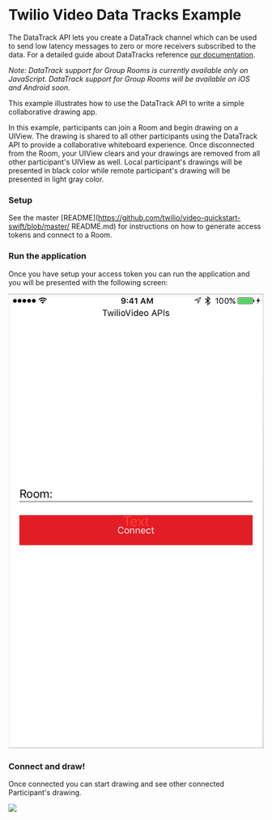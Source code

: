 # Twilio Video Data Tracks Example


The DataTrack API lets you create a DataTrack channel which can be used to send low latency messages to zero or more receivers subscribed to the data. For a detailed guide about DataTracks reference [our documentation](https://www.twilio.com/docs/api/video/using-the-datatrack-api). 
 
 *Note: DataTrack support for Group Rooms is currently available only on JavaScript. 
 DataTrack support for Group Rooms will be available on iOS and Android soon.*
 
This example illustrates how to use the DataTrack API to write a simple collaborative drawing app.

In this example, participants can join a Room and begin drawing on a UIView. The drawing is shared to all other participants using the DataTrack API to provide a collaborative whiteboard experience. Once disconnected from the Room, your UIView clears and your drawings are removed from all other participant's UIView as well. Local participant's drawings will be presented in black color while remote participant's drawing will be presented in light gray color.

### Setup

See the master [README](https://github.com/twilio/video-quickstart-swift/blob/master/
README.md) for instructions on how to generate access tokens and connect to a Room.

### <a name="bullet2"></a>Run the application 

Once you have setup your access token you can run the application and you will be presented with the following screen:

<img width="700px" src="images/quickstart/data-track-home.png"/>

### <a name="bullet3"></a>Connect and draw! 

Once connected you can start drawing and see other connected Participant's drawing.

<img height="700px" src="../images/exampleDataTrack/data-track-drawing.gif"/>





